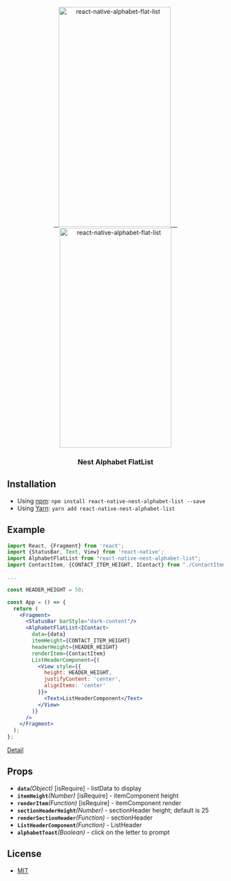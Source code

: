 <p align="center" >
   <a href="https://github.com/chaudev/react-native-nest-alphabet-list">
    <img alt="react-native-alphabet-flat-list" src="https://github.com/chaudev/react-native-nest-alphabet-list/blob/master/screenshot/image1.gif" width="260" height="510" />
    <img alt="react-native-alphabet-flat-list" src="https://github.com/chaudev/react-native-nest-alphabet-list/blob/master/screenshot/image2.gif" width="260" height="510" />
 </a>
</p>

<h3 align="center">
   Nest Alphabet FlatList
</h3>

## Installation

- Using [npm](https://www.npmjs.com/#getting-started): `npm install react-native-nest-alphabet-list --save`
- Using [Yarn](https://yarnpkg.com/): `yarn add react-native-nest-alphabet-list`

## Example

```jsx
import React, {Fragment} from 'react';
import {StatusBar, Text, View} from 'react-native';
import AlphabetFlatList from "react-native-nest-alphabet-list";
import ContactItem, {CONTACT_ITEM_HEIGHT, IContact} from "./ContactItem";

...

const HEADER_HEIGHT = 50;

const App = () => {
  return (
    <Fragment>
      <StatusBar barStyle="dark-content"/>
      <AlphabetFlatList<IContact>
        data={data}
        itemHeight={CONTACT_ITEM_HEIGHT}
        headerHeight={HEADER_HEIGHT}
        renderItem={ContactItem}
        ListHeaderComponent={(
          <View style={{
            height: HEADER_HEIGHT,
            justifyContent: 'center',
            alignItems: 'center'
          }}>
            <Text>ListHeaderComponent</Text>
          </View>
        )}
      />
    </Fragment>
  );
};

```

[Detail](./example/App.tsx)

## Props

- **`data`**_(Object)_ [isRequire] - listData to display
- **`itemHeight`**_(Number)_ [isRequire] - itemComponent height
- **`renderItem`**_(Function)_ [isRequire] - itemComponent render
- **`sectionHeaderHeight`**_(Number)_ - sectionHeader height; default is 25
- **`renderSectionHeader`**_(Function)_ - sectionHeader
- **`ListHeaderComponent`**_(Function)_ - ListHeader
- **`alphabetToast`**_(Boolean)_ - click on the letter to prompt

## License

- [MIT](LICENSE)
